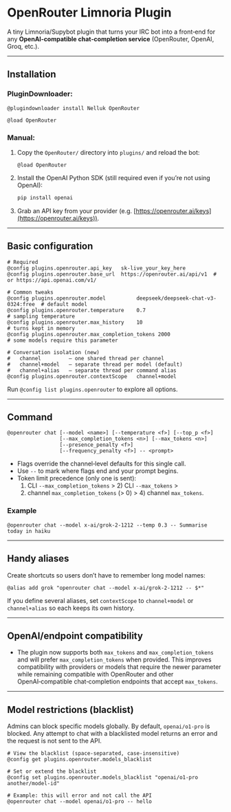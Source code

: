 # OpenRouter Limnoria Plugin

A tiny Limnoria/Supybot plugin that turns your IRC bot into a front‑end for any **OpenAI‑compatible chat‑completion service** (OpenRouter, OpenAI, Groq, etc.).

---

## Installation

### PluginDownloader:
`@plugindownloader install Nelluk OpenRouter`

`@load OpenRouter`

### Manual:
1. Copy the `OpenRouter/` directory into `plugins/` and reload the bot:

   ```irc
   @load OpenRouter
   ```
2. Install the OpenAI Python SDK (still required even if you’re not using OpenAI):

   ```bash
   pip install openai
   ```
3. Grab an API key from your provider (e.g. [https://openrouter.ai/keys](https://openrouter.ai/keys)).

---

## Basic configuration

```irc
# Required
@config plugins.openrouter.api_key   sk‑live_your_key_here
@config plugins.openrouter.base_url  https://openrouter.ai/api/v1  # or https://api.openai.com/v1/

# Common tweaks
@config plugins.openrouter.model          deepseek/deepseek-chat-v3-0324:free  # default model
@config plugins.openrouter.temperature    0.7                                  # sampling temperature
@config plugins.openrouter.max_history    10                                   # turns kept in memory
@config plugins.openrouter.max_completion_tokens 2000                          # some models require this parameter

# Conversation isolation (new)
#   channel         – one shared thread per channel
#   channel+model   – separate thread per model (default)
#   channel+alias   – separate thread per command alias
@config plugins.openrouter.contextScope   channel+model
```

Run `@config list plugins.openrouter` to explore all options.

---

## Command

```irc
@openrouter chat [--model <name>] [--temperature <f>] [--top_p <f>]
                 [--max_completion_tokens <n>] [--max_tokens <n>]
                 [--presence_penalty <f>]
                 [--frequency_penalty <f>] -- <prompt>
```

* Flags override the channel‑level defaults for this single call.
* Use `--` to mark where flags end and your prompt begins.
* Token limit precedence (only one is sent):
  1) CLI `--max_completion_tokens` > 2) CLI `--max_tokens` >
  3) channel `max_completion_tokens` (> 0) > 4) channel `max_tokens`.

### Example

```irc
@openrouter chat --model x‑ai/grok‑2‑1212 --temp 0.3 -- Summarise today in haiku
```

---

## Handy aliases

Create shortcuts so users don’t have to remember long model names:

```irc
@alias add grok "openrouter chat --model x‑ai/grok‑2‑1212 -- $*"
```

If you define several aliases, set `contextScope` to `channel+model` or `channel+alias` so each keeps its own history.

---

## OpenAI/endpoint compatibility

- The plugin now supports both `max_tokens` and `max_completion_tokens` and will
  prefer `max_completion_tokens` when provided. This improves compatibility with
  providers or models that require the newer parameter while remaining
compatible with OpenRouter and other OpenAI‑compatible chat‑completion
endpoints that accept `max_tokens`.

---

## Model restrictions (blacklist)

Admins can block specific models globally. By default, `openai/o1-pro` is
blocked. Any attempt to chat with a blacklisted model returns an error and the
request is not sent to the API.

```irc
# View the blacklist (space‑separated, case‑insensitive)
@config get plugins.openrouter.models_blacklist

# Set or extend the blacklist
@config set plugins.openrouter.models_blacklist "openai/o1-pro another/model-id"

# Example: this will error and not call the API
@openrouter chat --model openai/o1-pro -- hello
```
